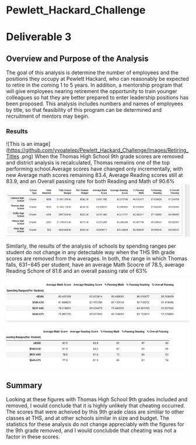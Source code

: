 # Pewlett_Hackard_Challenge
# Deliverable 3 

## Overview and Purpose of the Analysis
The goal of this analysis is determine the number of employees  and the positions they occupy at Pewlett Hackard, who can reasonably be expected to retire in the coming 1 to 5 years. In addition, a mentorship program that will give employees nearing retirement the opportunity to train younger colleagues so hat they are better prepared to enter leadership positions has been proposed. This analysis includes numbers and names of employees by title, so that feasibility of this program can be determined and recruitment of mentors may begin. 

### Results
![This is an image](https://github.com/yvoatelep/Pewlett_Hackard_Challenge/Images/Retiring_Titles .png)
When the Thomas High School 9th grade scores are removed and district analysis is recalculated, Thomas remaiins one of the top performing school.Average scores have changed only incrementally, with new Average math scores remaining 83.4, Average Reading scores still at 83.9, and an Overall passing rate for both Reading and Math of 90.6%
![This is an image](https://github.com/yvoatelep/School_District_Analysis/blob/main/Resources/refigured_analysis_1.png)

Similarly, the results of the analysis of schools by spending ranges per student do not change in any detectable way when the THS 9th grade scores are removed from the averages. In both, the range in which Thomas falls, $631-$645 per student, have an average Math Scocre of  78.5, average Reading Schore of 81.6 and an overall passing rate of 63%

![This is an image](https://github.com/yvoatelep/School_District_Analysis/blob/main/Resources/original%20analysis%202.png)

![This is an image](https://github.com/yvoatelep/School_District_Analysis/blob/main/Resources/refigured%20analysis%202.png)


## Summary

Looking at these figures with Thomas High School 9th grades included and removed, I would conclude that it is highly unlikely that cheating occurred. The scores that were acheived by this 9th grade class are simlilar to other classes at THS, and at other schools similar in size and budget. The statistics for these analysis do not change appreciably with the figures for the 9th grade removed, and I would conclubde that cheating was not a factor in these scores.

